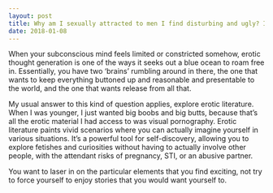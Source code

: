 ```yaml
---
layout: post
title: Why am I sexually attracted to men I find disturbing and ugly? I don’t really like them but they turn me on in a way other men don’t.
date: 2018-01-08
---
```


<p>When your subconscious mind feels limited or constricted somehow, erotic thought generation is one of the ways it seeks out a blue ocean to roam free in. Essentially, you have two ‘brains’ rumbling around in there, the one that wants to keep everything buttoned up and reasonable and presentable to the world, and the one that wants release from all that.</p><p>My usual answer to this kind of question applies, explore erotic literature. When I was younger, I just wanted big boobs and big butts, because that’s all the erotic material I had access to was visual pornography. Erotic literature paints vivid scenarios where you can actually imagine yourself in various situations. It’s a powerful tool for self-discovery, allowing you to explore fetishes and curiosities without having to actually involve other people, with the attendant risks of pregnancy, STI, or an abusive partner.</p><p>You want to laser in on the particular elements that you find exciting, not try to force yourself to enjoy stories that you would want yourself to.</p>
